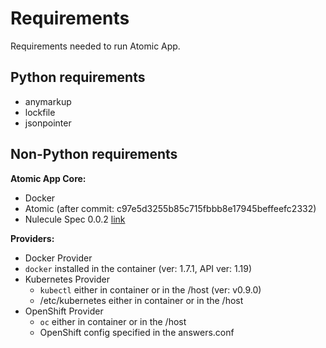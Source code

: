 # Requirements

Requirements needed to run Atomic App.


## Python requirements

* anymarkup
* lockfile
* jsonpointer

## Non-Python requirements

__Atomic App Core:__

* Docker
* Atomic (after commit: c97e5d3255b85c715fbbb8e17945beffeefc2332)
* Nulecule Spec 0.0.2 [link](https://github.com/projectatomic/nulecule)

__Providers:__

*  Docker Provider
  * `docker` installed in the container (ver: 1.7.1, API ver: 1.19)
* Kubernetes Provider
  * `kubectl` either in container or in the /host (ver: v0.9.0)
  * /etc/kubernetes either in container or in the /host
* OpenShift Provider
  * `oc` either in container or in the /host
  * OpenShift config specified in the answers.conf
